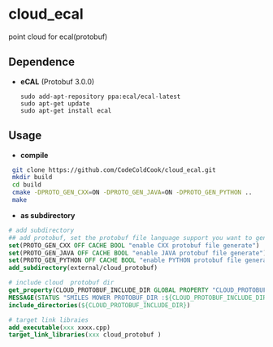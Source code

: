 # cloud_ecal
point cloud for ecal(protobuf)

## Dependence

- **eCAL** (Protobuf 3.0.0)

  ```shell
  sudo add-apt-repository ppa:ecal/ecal-latest
  sudo apt-get update
  sudo apt-get install ecal
  ```

## Usage

- **compile**

```bash
 git clone https://github.com/CodeColdCook/cloud_ecal.git
 mkdir build
 cd build
 cmake -DPROTO_GEN_CXX=ON -DPROTO_GEN_JAVA=ON -DPROTO_GEN_PYTHON ..
 make 
```

- **as subdirectory**

```cmake
# add subdirectory
## add protobuf, set the protobuf file language support you want to generate
set(PROTO_GEN_CXX OFF CACHE BOOL "enable CXX protobuf file generate") 
set(PROTO_GEN_JAVA OFF CACHE BOOL "enable JAVA protobuf file generate")
set(PROTO_GEN_PYTHON OFF CACHE BOOL "enable PYTHON protobuf file generate")
add_subdirectory(external/cloud_protobuf) 

# include cloud  protobuf dir 
get_property(CLOUD_PROTOBUF_INCLUDE_DIR GLOBAL PROPERTY "CLOUD_PROTOBUF_DIR" )
MESSAGE(STATUS "SMILES MOWER PROTOBUF_DIR :${CLOUD_PROTOBUF_INCLUDE_DIR}")
include_directories(${CLOUD_PROTOBUF_INCLUDE_DIR})

# target link libraies
add_executable(xxx xxxx.cpp)
target_link_libraries(xxx cloud_protobuf )
```


